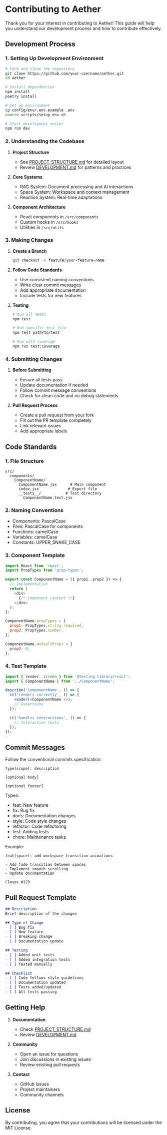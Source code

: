 # Contributing to Aether

Thank you for your interest in contributing to Aether! This guide will help you understand our development process and how to contribute effectively.

## Development Process

### 1. Setting Up Development Environment

```bash
# Fork and clone the repository
git clone https://github.com/your-username/aether.git
cd aether

# Install dependencies
npm install
poetry install

# Set up environment
cp config/env/.env.example .env
source scripts/setup_env.sh

# Start development server
npm run dev
```

### 2. Understanding the Codebase

1. **Project Structure**
   - See [PROJECT_STRUCTURE.md](docs/PROJECT_STRUCTURE.md) for detailed layout
   - Review [DEVELOPMENT.md](docs/DEVELOPMENT.md) for patterns and practices

2. **Core Systems**
   - RAG System: Document processing and AI interactions
   - Space System: Workspace and context management
   - Reaction System: Real-time adaptations

3. **Component Architecture**
   - React components in `/src/components`
   - Custom hooks in `/src/hooks`
   - Utilities in `/src/utils`

### 3. Making Changes

1. **Create a Branch**
   ```bash
   git checkout -b feature/your-feature-name
   ```

2. **Follow Code Standards**
   - Use consistent naming conventions
   - Write clear commit messages
   - Add appropriate documentation
   - Include tests for new features

3. **Testing**
   ```bash
   # Run all tests
   npm test
   
   # Run specific test file
   npm test path/to/test
   
   # Run with coverage
   npm run test:coverage
   ```

### 4. Submitting Changes

1. **Before Submitting**
   - Ensure all tests pass
   - Update documentation if needed
   - Follow commit message conventions
   - Check for clean code and no debug statements

2. **Pull Request Process**
   - Create a pull request from your fork
   - Fill out the PR template completely
   - Link relevant issues
   - Add appropriate labels

## Code Standards

### 1. File Structure
```
src/
  components/
    ComponentName/
      ComponentName.jsx      # Main component
      index.jsx             # Export file
      __tests__/           # Test directory
        ComponentName.test.jsx
```

### 2. Naming Conventions
- Components: PascalCase
- Files: PascalCase for components
- Functions: camelCase
- Variables: camelCase
- Constants: UPPER_SNAKE_CASE

### 3. Component Template
```javascript
import React from 'react';
import PropTypes from 'prop-types';

export const ComponentName = ({ prop1, prop2 }) => {
  // Implementation
  return (
    <div>
      {/* Component content */}
    </div>
  );
};

ComponentName.propTypes = {
  prop1: PropTypes.string.required,
  prop2: PropTypes.number,
};

ComponentName.defaultProps = {
  prop2: 0,
};
```

### 4. Test Template
```javascript
import { render, screen } from '@testing-library/react';
import { ComponentName } from '../ComponentName';

describe('ComponentName', () => {
  it('renders correctly', () => {
    render(<ComponentName />);
    // Assertions
  });

  it('handles interactions', () => {
    // Interaction tests
  });
});
```

## Commit Messages

Follow the conventional commits specification:

```
type(scope): description

[optional body]

[optional footer]
```

Types:
- feat: New feature
- fix: Bug fix
- docs: Documentation changes
- style: Code style changes
- refactor: Code refactoring
- test: Adding tests
- chore: Maintenance tasks

Example:
```
feat(space): add workspace transition animations

- Add fade transition between spaces
- Implement smooth scrolling
- Update documentation

Closes #123
```

## Pull Request Template

```markdown
## Description
Brief description of the changes

## Type of Change
- [ ] Bug fix
- [ ] New feature
- [ ] Breaking change
- [ ] Documentation update

## Testing
- [ ] Added unit tests
- [ ] Added integration tests
- [ ] Tested manually

## Checklist
- [ ] Code follows style guidelines
- [ ] Documentation updated
- [ ] Tests added/updated
- [ ] All tests passing
```

## Getting Help

1. **Documentation**
   - Check [PROJECT_STRUCTURE.md](docs/PROJECT_STRUCTURE.md)
   - Review [DEVELOPMENT.md](docs/DEVELOPMENT.md)

2. **Community**
   - Open an issue for questions
   - Join discussions in existing issues
   - Review existing pull requests

3. **Contact**
   - GitHub Issues
   - Project maintainers
   - Community channels

## License

By contributing, you agree that your contributions will be licensed under the MIT License. 